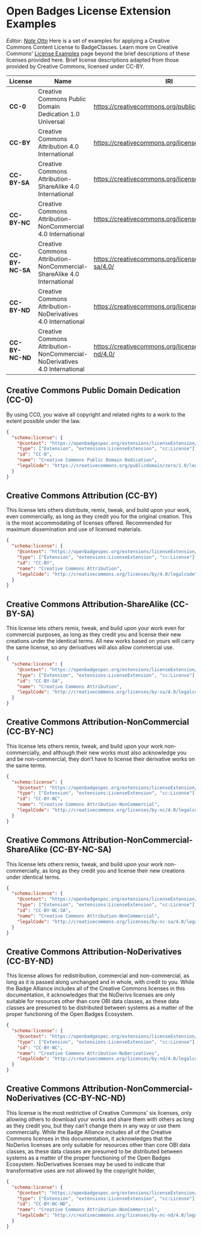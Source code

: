 # Open Badges License Extension Examples
_Editor: [Nate Otto](http://ottonomy.net)_
Here is a set of examples for applying a Creative Commons Content License to BadgeClasses. Learn more on Creative Commons' [License Examples](https://creativecommons.org/examples/) page beyond the brief descriptions of these licenses provided here. Brief license descriptions adapted from those provided by Creative Commons, licensed under CC-BY.


| License         | Name                                                                       | IRI                                                | Legal Code IRI
|-----------------|----------------------------------------------------------------------------|----------------------------------------------------|------------------
| **CC-0**        | Creative Commons Public Domain Dedication 1.0 Universal                    | https://creativecommons.org/publicdomain/zero/1.0/ |  https://creativecommons.org/publicdomain/zero/1.0/legalcode
| **CC-BY**       | Creative Commons Attribution 4.0 International                             | https://creativecommons.org/licenses/by/4.0/       |  https://creativecommons.org/licenses/by/4.0/legalcode
| **CC-BY-SA**    | Creative Commons Attribution-ShareAlike 4.0 International                  | https://creativecommons.org/licenses/by-sa/4.0/    |  https://creativecommons.org/licenses/by-sa/4.0/legalcode
| **CC-BY-NC**    | Creative Commons Attribution-NonCommercial 4.0 International               | https://creativecommons.org/licenses/by-nc/4.0/    |  https://creativecommons.org/licenses/by-nc/4.0/legalcode
| **CC-BY-NC-SA** | Creative Commons Attribution-NonCommercial-ShareAlike 4.0 International    | https://creativecommons.org/licenses/by-nc-sa/4.0/ |  https://creativecommons.org/licenses/by-nc-sa/4.0/legalcode
| **CC-BY-ND**    | Creative Commons Attribution-NoDerivatives 4.0 International               | https://creativecommons.org/licenses/by-nd/4.0/    |  https://creativecommons.org/licenses/by-nd/4.0/legalcode
| **CC-BY-NC-ND** | Creative Commons Attribution-NonCommercial-NoDerivatives 4.0 International | https://creativecommons.org/licenses/by-nc-nd/4.0/ |  https://creativecommons.org/licenses/by-nc-nd/4.0/legalcode


## Creative Commons Public Domain Dedication (CC-0)
By using CC0, you waive all copyright and related rights to a work to the extent possible under the law.
```json
{
  "schema:license": {
    "@context": "https://openbadgespec.org/extensions/licenseExtension/context.json",
    "type": ["Extension", "extensions:LicenseExtension", "cc:License"],
    "id": "CC-0",
    "name": "Creative Commons Public Domain Dedication",
    "legalCode": "https://creativecommons.org/publicdomain/zero/1.0/legalcode"
  }
}
```


## Creative Commons Attribution (CC-BY)
This license lets others distribute, remix, tweak, and build upon your work, even commercially, as long as they credit you for the original creation. This is the most accommodating of licenses offered. Recommended for maximum dissemination and use of licensed materials.
```json
{
  "schema:license": {
    "@context": "https://openbadgespec.org/extensions/licenseExtension/context.json",
    "type": ["Extension", "extensions:LicenseExtension", "cc:License"],
    "id": "CC-BY",
    "name": "Creative Commons Attribution",
    "legalCode": "http://creativecommons.org/licenses/by/4.0/legalcode"
  }
}
```


## Creative Commons Attribution-ShareAlike (CC-BY-SA)
This license lets others remix, tweak, and build upon your work even for commercial purposes, as long as they credit you and license their new creations under the identical terms. All new works based on yours will carry the same license, so any derivatives will also allow commercial use.
```json
{
  "schema:license": {
    "@context": "https://openbadgespec.org/extensions/licenseExtension/context.json",
    "type": ["Extension", "extensions:LicenseExtension", "cc:License"],
    "id": "CC-BY-SA",
    "name": "Creative Commons Attribution",
    "legalCode": "http://creativecommons.org/licenses/by-sa/4.0/legalcode"
  }
}
```


## Creative Commons Attribution-NonCommercial (CC-BY-NC)
This license lets others remix, tweak, and build upon your work non-commercially, and although their new works must also acknowledge you and be non-commercial, they don’t have to license their derivative works on the same terms.
```json
{
  "schema:license": {
    "@context": "https://openbadgespec.org/extensions/licenseExtension/context.json",
    "type": ["Extension", "extensions:LicenseExtension", "cc:License"],
    "id": "CC-BY-NC",
    "name": "Creative Commons Attribution-NonCommercial",
    "legalCode": "http://creativecommons.org/licenses/by-nc/4.0/legalcode"
  }
}
```


## Creative Commons Attribution-NonCommercial-ShareAlike (CC-BY-NC-SA)
This license lets others remix, tweak, and build upon your work non-commercially, as long as they credit you and license their new creations under identical terms.
```json
{
  "schema:license": {
    "@context": "https://openbadgespec.org/extensions/licenseExtension/context.json",
    "type": ["Extension", "extensions:LicenseExtension", "cc:License"],
    "id": "CC-BY-NC-SA",
    "name": "Creative Commons Attribution-NonCommercial",
    "legalCode": "http://creativecommons.org/licenses/by-nc-sa/4.0/legalcode"
  }
}
```


## Creative Commons Attribution-NoDerivatives (CC-BY-ND)
This license allows for redistribution, commercial and non-commercial, as long as it is passed along unchanged and in whole, with credit to you. While the Badge Alliance includes all of the Creative Commons licenses in this documentation, it acknowledges that the NoDerivs licenses are only suitable for resources other than core OBI data classes, as these data classes are presumed to be distributed between systems as a matter of the proper functioning of the Open Badges Ecosystem.
```json
{
  "schema:license": {
    "@context": "https://openbadgespec.org/extensions/licenseExtension/context.json",
    "type": ["Extension", "extensions:LicenseExtension", "cc:License"],
    "id": "CC-BY-NC",
    "name": "Creative Commons Attribution-NoDerivatives",
    "legalCode": "http://creativecommons.org/licenses/by-nd/4.0/legalcode"
  }
}
```


## Creative Commons Attribution-NonCommercial-NoDerivatives (CC-BY-NC-ND)
This license is the most restrictive of Creative Commons' six licenses, only allowing others to download your works and share them with others as long as they credit you, but they can’t change them in any way or use them commercially. While the Badge Alliance includes all of the Creative Commons licenses in this documentation, it acknowledges that the NoDerivs licenses are only suitable for resources other than core OBI data classes, as these data classes are presumed to be distributed between systems as a matter of the proper functioning of the Open Badges Ecosystem. NoDerivatives licenses may be used to indicate that transformative uses are not allowed by the copyright holder,
```json
{
  "schema:license": {
    "@context": "https://openbadgespec.org/extensions/licenseExtension/context.json",
    "type": ["Extension", "extensions:LicenseExtension", "cc:License"],
    "id": "CC-BY-NC-ND",
    "name": "Creative Commons Attribution-NonCommercial",
    "legalCode": "http://creativecommons.org/licenses/by-nc-nd/4.0/legalcode"
  }
}
```

